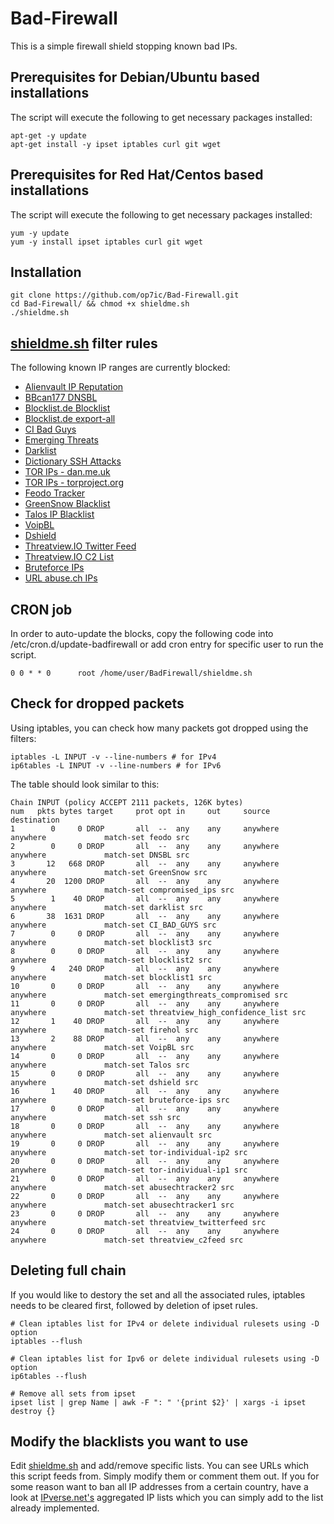 Bad-Firewall
===============

This is a simple firewall shield stopping known bad IPs. 

## Prerequisites for Debian/Ubuntu based installations
The script will execute the following to get necessary packages installed:
```
apt-get -y update
apt-get install -y ipset iptables curl git wget
```

## Prerequisites for Red Hat/Centos based installations
The script will execute the following to get necessary packages installed:
```
yum -y update
yum -y install ipset iptables curl git wget
```

## Installation
```
git clone https://github.com/op7ic/Bad-Firewall.git
cd Bad-Firewall/ && chmod +x shieldme.sh
./shieldme.sh
```

## [shieldme.sh](shieldme.sh) filter rules

The following known IP ranges are currently blocked:

- [Alienvault IP Reputation](http://reputation.alienvault.com/reputation.data)
- [BBcan177 DNSBL](https://gist.githubusercontent.com/BBcan177/bf29d47ea04391cb3eb0/raw/01757cd346cd6080ce12cbc79c172cd3b585ab04/MS-1)
- [Blocklist.de Blocklist](https://lists.blocklist.de/lists/all.txt)
- [Blocklist.de export-all](https://www.blocklist.de/downloads/export-ips_all.txt)
- [CI Bad Guys](http://cinsscore.com/list/ci-badguys.txt)
- [Emerging Threats](https://rules.emergingthreats.net/blockrules/compromised-ips.txt)
- [Darklist](http://www.darklist.de/raw.php)
- [Dictionary SSH Attacks](http://charles.the-haleys.org/ssh_dico_attack_hdeny_format.php/hostsdeny.txt)
- [TOR IPs - dan.me.uk](https://www.dan.me.uk/torlist/)
- [TOR IPs - torproject.org](https://check.torproject.org/exit-addresses)
- [Feodo Tracker](https://feodotracker.abuse.ch/downloads/ipblocklist.txt)
- [GreenSnow Blacklist](http://blocklist.greensnow.co/greensnow.txt)
- [Talos IP Blacklist](http://www.talosintelligence.com/documents/ip-blacklist)
- [VoipBL](http://www.voipbl.org/update/)
- [Dshield](https://iplists.firehol.org/files/dshield.netset)
- [Threatview.IO Twitter Feed](https://threatview.io/Downloads/Experimental-IOC-Tweets.txt)
- [Threatview.IO C2 List](https://threatview.io/Downloads/High-Confidence-CobaltStrike-C2%20-Feeds.txt)
- [Bruteforce IPs](https://jamesbrine.com.au/csv)
- [URL abuse.ch IPs](https://urlhaus.abuse.ch/downloads/text/)


## CRON job

In order to auto-update the blocks, copy the following code into /etc/cron.d/update-badfirewall or add cron entry for specific user to run the script.  

```
0 0 * * 0      root /home/user/BadFirewall/shieldme.sh
```

## Check for dropped packets

Using iptables, you can check how many packets got dropped using the filters:
```
iptables -L INPUT -v --line-numbers # for IPv4
ip6tables -L INPUT -v --line-numbers # for IPv6
```

The table should look similar to this: 

```
Chain INPUT (policy ACCEPT 2111 packets, 126K bytes)
num   pkts bytes target     prot opt in     out     source               destination
1        0     0 DROP       all  --  any    any     anywhere             anywhere             match-set feodo src
2        0     0 DROP       all  --  any    any     anywhere             anywhere             match-set DNSBL src
3       12   668 DROP       all  --  any    any     anywhere             anywhere             match-set GreenSnow src
4       20  1200 DROP       all  --  any    any     anywhere             anywhere             match-set compromised_ips src
5        1    40 DROP       all  --  any    any     anywhere             anywhere             match-set darklist src
6       38  1631 DROP       all  --  any    any     anywhere             anywhere             match-set CI_BAD_GUYS src
7        0     0 DROP       all  --  any    any     anywhere             anywhere             match-set blocklist3 src
8        0     0 DROP       all  --  any    any     anywhere             anywhere             match-set blocklist2 src
9        4   240 DROP       all  --  any    any     anywhere             anywhere             match-set blocklist1 src
10       0     0 DROP       all  --  any    any     anywhere             anywhere             match-set emergingthreats_compromised src
11       0     0 DROP       all  --  any    any     anywhere             anywhere             match-set threatview_high_confidence_list src
12       1    40 DROP       all  --  any    any     anywhere             anywhere             match-set firehol src
13       2    88 DROP       all  --  any    any     anywhere             anywhere             match-set VoipBL src
14       0     0 DROP       all  --  any    any     anywhere             anywhere             match-set Talos src
15       0     0 DROP       all  --  any    any     anywhere             anywhere             match-set dshield src
16       1    40 DROP       all  --  any    any     anywhere             anywhere             match-set bruteforce-ips src
17       0     0 DROP       all  --  any    any     anywhere             anywhere             match-set ssh src
18       0     0 DROP       all  --  any    any     anywhere             anywhere             match-set alienvault src
19       0     0 DROP       all  --  any    any     anywhere             anywhere             match-set tor-individual-ip2 src
20       0     0 DROP       all  --  any    any     anywhere             anywhere             match-set tor-individual-ip1 src
21       0     0 DROP       all  --  any    any     anywhere             anywhere             match-set abusechtracker2 src
22       0     0 DROP       all  --  any    any     anywhere             anywhere             match-set abusechtracker1 src
23       0     0 DROP       all  --  any    any     anywhere             anywhere             match-set threatview_twitterfeed src
24       0     0 DROP       all  --  any    any     anywhere             anywhere             match-set threatview_c2feed src
```

## Deleting full chain

If you would like to destory the set and all the associated rules, iptables needs to be cleared first, followed by deletion of ipset rules. 
```
# Clean iptables list for IPv4 or delete individual rulesets using -D option
iptables --flush

# Clean iptables list for Ipv6 or delete individual rulesets using -D option
ip6tables --flush

# Remove all sets from ipset
ipset list | grep Name | awk -F ": " '{print $2}' | xargs -i ipset destroy {}
```

## Modify the blacklists you want to use

Edit [shieldme.sh](shieldme.sh) and add/remove specific lists. You can see URLs which this script feeds from. Simply modify them or comment them out.
If you for some reason want to ban all IP addresses from a certain country, have a look at [IPverse.net's](http://ipverse.net/ipblocks/data/countries/) aggregated IP lists which you can simply add to the list already implemented. 
